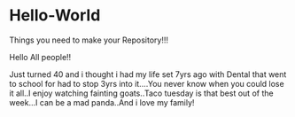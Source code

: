 # Hello-World
Things you need to make your Repository!!!

Hello All people!!

Just turned 40 and i thought i had my life set 7yrs ago with Dental that went to school for had to stop 3yrs into it....You never know when you could lose it all..I enjoy watching fainting goats..Taco tuesday is that best out of the week...I can be a mad panda..And i love my family!
